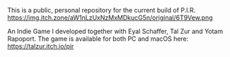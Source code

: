 This is a public, personal repository for the current build of
P.I.R.
https://img.itch.zone/aW1nLzUxNzMxMDkucG5n/original/6T9Vew.png

An Indie Game I developed together with Eyal Schaffer, Tal Zur and Yotam Rapoport.
The game is available for both PC and macOS here: https://talzur.itch.io/pir
